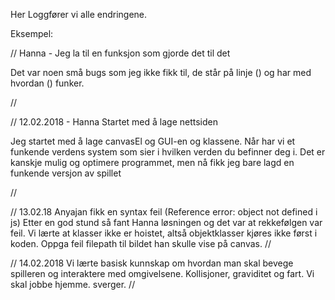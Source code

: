 Her Loggfører vi alle endringene.

Eksempel:

// Hanna - Jeg la til en funksjon som gjorde det til det
    
Det var noen små bugs som jeg ikke fikk til, de står på linje () og har med hvordan () funker.

//


// 12.02.2018 - Hanna Startet med å lage nettsiden

Jeg startet med å lage canvasEl og GUI-en og klassene. Når har vi et funkende verdens system som sier i hvilken verden du befinner deg i.
Det er kanskje mulig og optimere programmet, men nå fikk jeg bare lagd en funkende versjon av spillet

//

// 13.02.18 Anyajan fikk en syntax feil (Reference error: object not defined i js)
Etter en god stund så fant Hanna løsningen og det var at rekkefølgen var feil. Vi lærte at klasser ikke er hoistet, altså         objektklasser kjøres ikke først i koden. Oppga feil filepath til bildet han skulle vise på canvas. 
//

// 14.02.2018 Vi lærte basisk kunnskap om hvordan man skal bevege spilleren og interaktere med omgivelsene. Kollisjoner, graviditet og fart. Vi skal jobbe hjemme. sverger.
//
